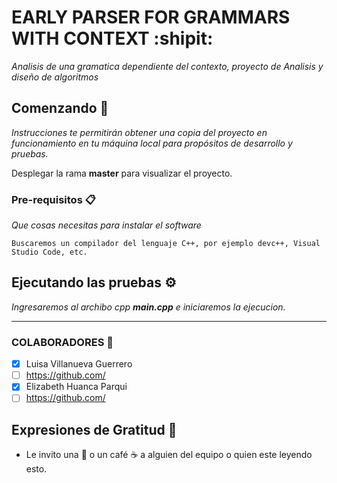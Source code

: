 # EARLY PARSER FOR GRAMMARS WITH CONTEXT :shipit:

_Analisis de una gramatica dependiente del contexto, proyecto de Analisis y diseño de algoritmos_


## Comenzando 👾

_Instrucciones te permitirán obtener una copia del proyecto en funcionamiento en tu máquina local para propósitos de desarrollo y pruebas._

Desplegar la rama **master** para visualizar el proyecto.


### Pre-requisitos 📋

_Que cosas necesitas para instalar el software_

```
Buscaremos un compilador del lenguaje C++, por ejemplo devc++, Visual Studio Code, etc.
```

## Ejecutando las pruebas ⚙️

_Ingresaremos al archibo cpp **main.cpp** e iniciaremos la ejecucion._

---

### COLABORADORES 🔩

- [x] Luisa Villanueva Guerrero
- [ ] https://github.com/
- [x] Elizabeth Huanca Parqui
- [ ] https://github.com/

## Expresiones de Gratitud 🎁

* Le invito una 🍺 o un café ☕ a alguien del equipo o quien este leyendo esto. 
